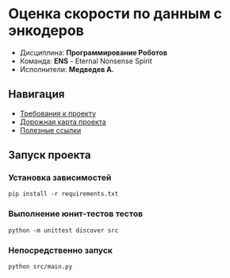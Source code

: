 # Оценка скорости по данным с энкодеров

* Дисциплина: **Программирование Роботов**
* Команда: **ENS** - Eternal Nonsense Spirit
* Исполнители: **Медведев А.**

## Навигация

* [Требования к проекту](docs/assignment.md)
* [Дорожная карта проекта](docs/roadmap.md)
* [Полезные ссылки](docs/links.md)

## Запуск проекта

### Установка зависимостей

```shell
pip install -r requirements.txt
```

### Выполнение юнит-тестов тестов
```
python -m unittest discover src
```

### Непосредственно запуск

```shell
python src/main.py
```